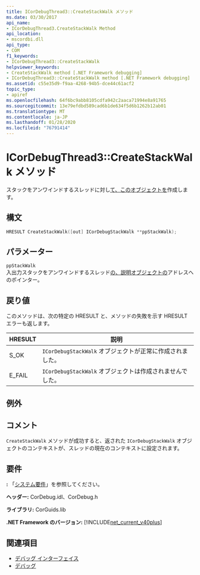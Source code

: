 ```yaml
---
title: ICorDebugThread3::CreateStackWalk メソッド
ms.date: 03/30/2017
api_name:
- ICorDebugThread3.CreateStackWalk Method
api_location:
- mscordbi.dll
api_type:
- COM
f1_keywords:
- ICorDebugThread3::CreateStackWalk
helpviewer_keywords:
- CreateStackWalk method [.NET Framework debugging]
- ICorDebugThread3::CreateStackWalk method [.NET Framework debugging]
ms.assetid: c55e35d9-f9aa-4268-94b5-dce44c61acf2
topic_type:
- apiref
ms.openlocfilehash: 64f6bc9abb8105cdfa942c2aaca71994e8a91765
ms.sourcegitcommit: 13e79efdbd589cad6b1de634f5d6b1262b12ab01
ms.translationtype: MT
ms.contentlocale: ja-JP
ms.lasthandoff: 01/28/2020
ms.locfileid: "76791414"
---
```

# <a name="icordebugthread3createstackwalk-method"></a>ICorDebugThread3::CreateStackWalk メソッド
スタックをアンワインドするスレッドに対し[て、このオブジェクトを](icordebugstackwalk-interface.md)作成します。  
  
## <a name="syntax"></a>構文  
  
```cpp  
HRESULT CreateStackWalk([out] ICorDebugStackWalk **ppStackWalk);  
```  
  
## <a name="parameters"></a>パラメーター  
 `ppStackWalk`  
 入出力スタックをアンワインドするスレッド[の、説明オブジェクトの](icordebugstackwalk-interface.md)アドレスへのポインター。  
  
## <a name="return-value"></a>戻り値  
 このメソッドは、次の特定の HRESULT と、メソッドの失敗を示す HRESULT エラーも返します。  
  
|HRESULT|説明|  
|-------------|-----------------|  
|S_OK|`ICorDebugStackWalk` オブジェクトが正常に作成されました。|  
|E_FAIL|`ICorDebugStackWalk` オブジェクトは作成されませんでした。|  
  
## <a name="exceptions"></a>例外  
  
## <a name="remarks"></a>コメント  
 `CreateStackWalk` メソッドが成功すると、返された `ICorDebugStackWalk` オブジェクトのコンテキストが、スレッドの現在のコンテキストに設定されます。  
  
## <a name="requirements"></a>要件  
 **:** 「[システム要件](../../../../docs/framework/get-started/system-requirements.md)」を参照してください。  
  
 **ヘッダー:** CorDebug.idl、CorDebug.h  
  
 **ライブラリ:** CorGuids.lib  
  
 **.NET Framework のバージョン:** [!INCLUDE[net_current_v40plus](../../../../includes/net-current-v40plus-md.md)]  
  
## <a name="see-also"></a>関連項目

- [デバッグ インターフェイス](debugging-interfaces.md)
- [デバッグ](index.md)
